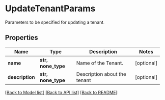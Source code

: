 # UpdateTenantParams

Parameters to be specified for updating a tenant.

## Properties
Name | Type | Description | Notes
------------ | ------------- | ------------- | -------------
**name** | **str, none_type** | Name of the Tenant. | [optional] 
**description** | **str, none_type** | Description about the tenant | [optional] 

[[Back to Model list]](../README.md#documentation-for-models) [[Back to API list]](../README.md#documentation-for-api-endpoints) [[Back to README]](../README.md)


